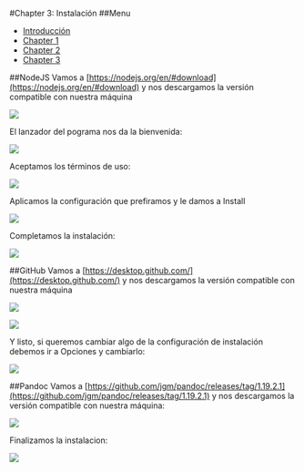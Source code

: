 #Chapter 3: Instalación
##Menu
* [Introducción](dsi.html)
* [Chapter 1](dsi_chapter1.html)
* [Chapter 2](dsi_chapter2.html)  
* [Chapter 3](dsi_chapter3.html)  
  
##NodeJS
Vamos a [https://nodejs.org/en/#download](https://nodejs.org/en/#download) y nos descargamos la versión compatible con nuestra máquina  

![](nodejs1.png)  

El lanzador del pograma nos da la bienvenida:  

![](nodejs2.png)  

Aceptamos los términos de uso:    

![](nodejs3.png)  

Aplicamos la configuración que prefiramos y le damos a Install  

![](nodejs4.png)  

Completamos la instalación:  

![](nodejs5.png)  

##GitHub
Vamos a [https://desktop.github.com/](https://desktop.github.com/) y nos descargamos la versión compatible con nuestra máquina

![](github1.png)  

![](github2.png)  

Y listo, si queremos cambiar algo de la configuración de instalación debemos ir a Opciones y cambiarlo:  

![](github3.png)  

##Pandoc
Vamos a [https://github.com/jgm/pandoc/releases/tag/1.19.2.1](https://github.com/jgm/pandoc/releases/tag/1.19.2.1) y nos descargamos la versión compatible con nuestra máquina:  

![](pandoc1.png)  

Finalizamos la instalacion:  

![](pandoc2.png)  
